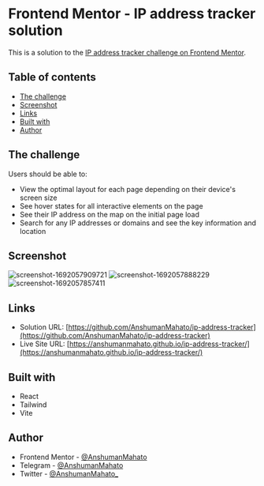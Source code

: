 # Frontend Mentor - IP address tracker solution

This is a solution to the [IP address tracker challenge on Frontend Mentor](https://www.frontendmentor.io/challenges/ip-address-tracker-I8-0yYAH0).

## Table of contents

- [The challenge](#the-challenge)
- [Screenshot](#screenshot)
- [Links](#links)
- [Built with](#built-with)
- [Author](#author)

## The challenge

Users should be able to:
- View the optimal layout for each page depending on their device's screen size
- See hover states for all interactive elements on the page
- See their IP address on the map on the initial page load
- Search for any IP addresses or domains and see the key information and location
  
## Screenshot

![screenshot-1692057909721](https://github.com/AnshumanMahato/ip-address-tracker/assets/58422570/6ce377d8-11e7-483f-9c1b-f16e1aff8d30)
![screenshot-1692057888229](https://github.com/AnshumanMahato/ip-address-tracker/assets/58422570/5e6b462e-cf3c-41ab-8163-181b26bba054)
![screenshot-1692057857411](https://github.com/AnshumanMahato/ip-address-tracker/assets/58422570/e5f653df-a8e6-4e50-9f26-beedb2904ef6)


## Links

- Solution URL: [https://github.com/AnshumanMahato/ip-address-tracker](https://github.com/AnshumanMahato/ip-address-tracker)
- Live Site URL: [https://anshumanmahato.github.io/ip-address-tracker/](https://anshumanmahato.github.io/ip-address-tracker/)

## Built with

- React
- Tailwind
- Vite
  
## Author

- Frontend Mentor - [@AnshumanMahato](https://www.frontendmentor.io/profile/AnshumanMahato)
- Telegram - [@AnshumanMahato](https://t.me/AnshumanMahato)
- Twitter - [@AnshumanMahato_](https://twitter.com/AnshumanMahato_)
